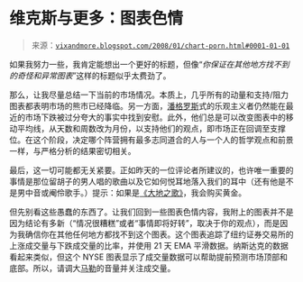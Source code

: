 <!--yml

分类：未分类

日期：2024-05-18 18:47:41

-->

# 维克斯与更多：图表色情

> 来源：[`vixandmore.blogspot.com/2008/01/chart-porn.html#0001-01-01`](http://vixandmore.blogspot.com/2008/01/chart-porn.html#0001-01-01)

如果我努力一些，我肯定能想出一个更好的标题，但像“*你保证在其他地方找不到的奇怪和异常图表*”这样的标题似乎太费劲了。

那么，让我尽量总结一下当前的市场情况。本质上，几乎所有的动量和支持/阻力图表都表明市场的熊市已经降临。另一方面，[潘格罗斯](http://en.wikipedia.org/wiki/Pangloss)式的乐观主义者仍然能在最近的市场下跌被过分夸大的事实中找到安慰。此外，他们总是可以改变图表中的移动平均线，从天数和周数改为月份，以支持他们的观点，即市场正在回调至支撑位。在这个阶段，决定哪个阵营拥有最多志同道合的人与一个人的哲学观点和前景一样，与严格分析的结果密切相关。

最后，这一切可能都无关紧要。正如昨天的一位评论者所建议的，也许唯一重要的事情是那位留胡子的男人唱的歌曲以及它如何悦耳地落入我们的耳中（还有他是不是男中音或阉伶歌手。）提示：如果是[《大地之歌》](http://en.wikipedia.org/wiki/Das_Lied_von_der_Erde)，我会购买黄金。

但先别看这些愚蠢的东西了。让我们回到一些图表色情内容，我附上的图表并不是因为结论有多新（“情况很糟糕”或者“事情即将好转”，取决于你的观点），而是因为我确信你在其他任何地方都找不到这个图表。这个图表追踪了纽约证券交易所的上涨成交量与下跌成交量的比率，并使用 21 天 EMA 平滑数据。纳斯达克的数据看起来类似，但这个 NYSE 图表显示了成交量数据可以帮助提前预测市场顶部和底部。所以，请调大[马勒](http://www.classical.net/music/comp.lst/mahler.html)的音量并关注成交量。
